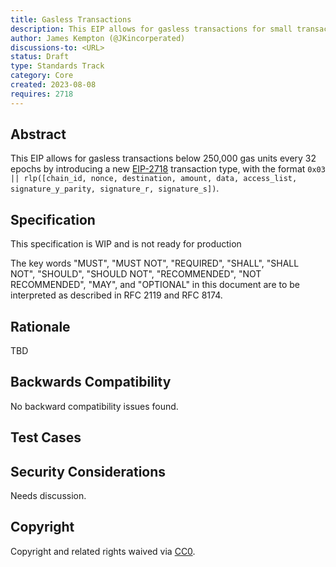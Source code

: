 ```yaml
---
title: Gasless Transactions
description: This EIP allows for gasless transactions for small transactions.
author: James Kempton (@JKincorperated)
discussions-to: <URL>
status: Draft
type: Standards Track
category: Core
created: 2023-08-08
requires: 2718
---
```


## Abstract

This EIP allows for gasless transactions below 250,000 gas units every 32 epochs by introducing a new [EIP-2718](./eip-2718) transaction type, with the format `0x03 || rlp([chain_id, nonce, destination, amount, data, access_list, signature_y_parity, signature_r, signature_s])`.

## Specification

This specification is WIP and is not ready for production



The key words "MUST", "MUST NOT", "REQUIRED", "SHALL", "SHALL NOT", "SHOULD", "SHOULD NOT", "RECOMMENDED", "NOT RECOMMENDED", "MAY", and "OPTIONAL" in this document are to be interpreted as described in RFC 2119 and RFC 8174.

## Rationale

TBD

## Backwards Compatibility

No backward compatibility issues found.

## Test Cases

<!--
  This section is optional for non-Core EIPs.

  The Test Cases section should include expected input/output pairs, but may include a succinct set of executable tests. It should not include project build files. No new requirements may be be introduced here (meaning an implementation following only the Specification section should pass all tests here.)
  If the test suite is too large to reasonably be included inline, then consider adding it as one or more files in `../assets/eip-####/`. External links will not be allowed

  TODO: Remove this comment before submitting
-->

## Security Considerations

Needs discussion.

## Copyright

Copyright and related rights waived via [CC0](../LICENSE.md).
